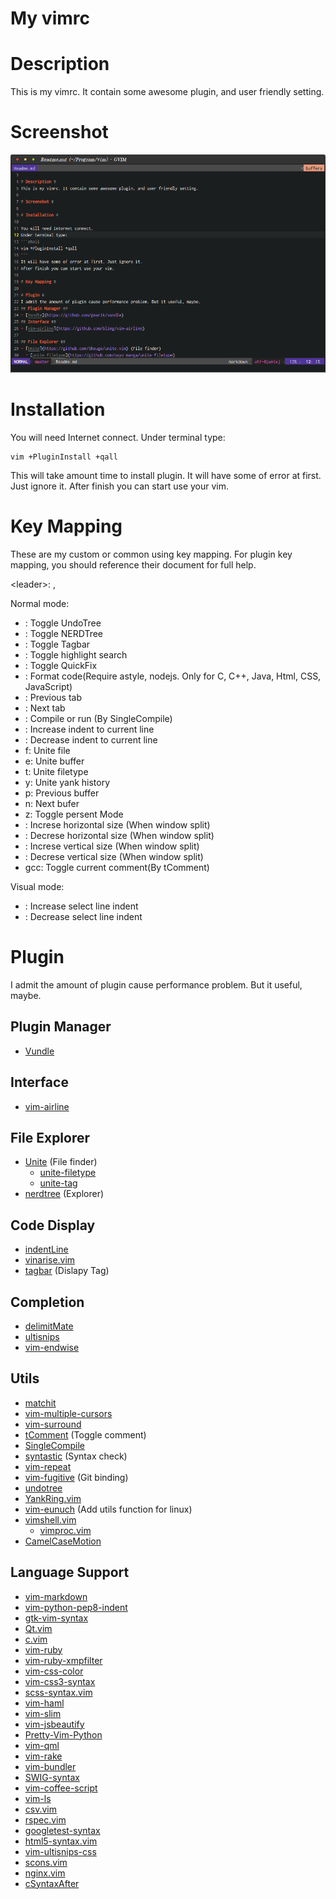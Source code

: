 My vimrc
=====

# Description #
This is my vimrc. It contain some awesome plugin, and user friendly setting.

# Screenshot #

![Screenshot](/screenshot/screenshot1.png?raw=1)

# Installation #

You will need Internet connect.
Under terminal type:
```shell
vim +PluginInstall +qall
```
This will take amount time to install plugin.
It will have some of error at first. Just ignore it.
After finish you can start use your vim.

# Key Mapping #

These are my custom or common using key mapping. For plugin key mapping, you should reference their document for full help.

\<leader\>: ,

Normal mode:
- <F1>: Toggle UndoTree
- <F2>: Toggle NERDTree
- <F3>: Toggle Tagbar
- <F4>: Toggle highlight search
- <F5>: Toggle QuickFix
- <F6>: Format code(Require astyle, nodejs. Only for C, C++, Java, Html, CSS, JavaScript)
- <F7>: Previous tab
- <F8>: Next tab
- <F9>: Compile or run (By SingleCompile)
- <Tab>: Increase indent to current line
- <S-Tab>: Decrease indent to current line
- <leader>f: Unite file
- <leader>e: Unite buffer
- <leader>t: Unite filetype
- <leader>y: Unite yank history
- <leader>p: Previous buffer
- <leader>n: Next bufer
- <leader>z: Toggle persent Mode
- <M-Right>: Increse horizontal size (When window split)
- <M-Left>: Decrese horizontal size (When window split)
- <M-Down>: Increse vertical size (When window split)
- <M-Up>: Decrese vertical size (When window split)
- gcc: Toggle current comment(By tComment)

Visual mode:
- <Tab>: Increase select line indent
- <S-Tab>: Decrease select line indent

# Plugin #
I admit the amount of plugin cause performance problem. But it useful, maybe.
## Plugin Manager ##
- [Vundle](https://github.com/gmarik/vundle)
## Interface ##
- [vim-airline](https://github.com/bling/vim-airline)

## File Explorer ##
- [Unite](https://github.com/Shougo/unite.vim) (File finder)
  - [unite-filetype](https://github.com/osyo-manga/unite-filetype)
  - [unite-tag](https://github.com/tsukkee/unite-tag)
- [nerdtree](https://github.com/scrooloose/nerdtree) (Explorer)

## Code Display ##
- [indentLine](https://github.com/Yggdroot/indentLine)
- [vinarise.vim](https://github.com/Shougo/vinarise.vim)
- [tagbar](https://github.com/majutsushi/tagbar) (Dislapy Tag)

## Completion ##
- [delimitMate](https://github.com/Raimondi/delimitMate)
- [ultisnips](https://github.com/SirVer/ultisnips)
- [vim-endwise](https://github.com/tpope/vim-endwise)

## Utils ##
- [matchit](https://github.com/tmhedberg/matchit)
- [vim-multiple-cursors](https://github.com/terryma/vim-multiple-cursors)
- [vim-surround](https://github.com/tpope/vim-surround)
- [tComment](https://github.com/vim-scripts/tComment) (Toggle comment)
- [SingleCompile](https://github.com/vim-scripts/SingleCompile)
- [syntastic](https://github.com/vim-scripts/syntastic) (Syntax check)
- [vim-repeat](https://github.com/tpope/vim-repeat)
- [vim-fugitive](https://github.com/tpope/vim-fugitive) (Git binding)
- [undotree](https://github.com/mbbill/undotree)
- [YankRing.vim](https://github.com/vim-scripts/YankRing.vim)
- [vim-eunuch](https://github.com/tpope/vim-eunuch) (Add utils function for linux)
- [vimshell.vim](https://github.com/Shougo/vimshell.vim)
  - [vimproc.vim](https://github.com/Shougo/vimproc.vim)
- [CamelCaseMotion](https://github.com/vim-scripts/CamelCaseMotion)

## Language Support ##
- [vim-markdown](https://github.com/plasticboy/vim-markdown)
- [vim-python-pep8-indent](https://github.com/hynek/vim-python-pep8-indent)
- [gtk-vim-syntax](https://github.com/vim-scripts/gtk-vim-syntax)
- [Qt.vim](https://github.com/vim-scripts/Qt.vim)
- [c.vim](https://github.com/vim-scripts/c.vim)
- [vim-ruby](https://github.com/vim-ruby/vim-ruby)
- [vim-ruby-xmpfilter](https://github.com/t9md/vim-ruby-xmpfilter)
- [vim-css-color](https://github.com/ap/vim-css-color)
- [vim-css3-syntax](https://github.com/hail2u/vim-css3-syntax)
- [scss-syntax.vim](https://github.com/cakebaker/scss-syntax.vim)
- [vim-haml](https://github.com/tpope/vim-haml)
- [vim-slim](https://github.com/slim-template/vim-slim)
- [vim-jsbeautify](https://github.com/maksimr/vim-jsbeautify)
- [Pretty-Vim-Python](https://github.com/sentientmachine/Pretty-Vim-Python)
- [vim-qml](https://github.com/peterhoeg/vim-qml)
- [vim-rake](https://github.com/tpope/vim-rake)
- [vim-bundler](https://github.com/tpope/vim-bundler)
- [SWIG-syntax](https://github.com/vim-scripts/SWIG-syntax)
- [vim-coffee-script](https://github.com/kchmck/vim-coffee-script)
- [vim-ls](https://github.com/gkz/vim-ls)
- [csv.vim](https://github.com/chrisbra/csv.vim)
- [rspec.vim](https://github.com/keithbsmiley/rspec.vim)
- [googletest-syntax](https://github.com/ciaranm/googletest-syntax)
- [html5-syntax.vim](https://github.com/othree/html5-syntax.vim)
- [vim-ultisnips-css](https://github.com/rstacruz/vim-ultisnips-css)
- [scons.vim](https://github.com/vim-scripts/scons.vim)
- [nginx.vim](https://github.com/vim-scripts/nginx.vim)
- [cSyntaxAfter](https://github.com/vim-scripts/cSyntaxAfter)
